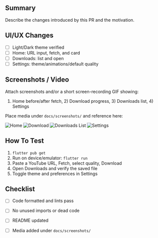 ## Summary

Describe the changes introduced by this PR and the motivation.

## UI/UX Changes

- [ ] Light/Dark theme verified
- [ ] Home: URL input, fetch, and card
- [ ] Downloads: list and open
- [ ] Settings: theme/animations/default quality

## Screenshots / Video

Attach screenshots and/or a short screen-recording GIF showing:

1) Home before/after fetch, 2) Download progress, 3) Downloads list, 4) Settings

Place media under `docs/screenshots/` and reference here:

![Home](docs/screenshots/home.png)
![Download](docs/screenshots/download.png)
![Downloads List](docs/screenshots/downloads.png)
![Settings](docs/screenshots/settings.png)

## How To Test

1. `flutter pub get`
2. Run on device/emulator: `flutter run`
3. Paste a YouTube URL, Fetch, select quality, Download
4. Open Downloads and verify the saved file
5. Toggle theme and preferences in Settings

## Checklist

- [ ] Code formatted and lints pass
- [ ] No unused imports or dead code
- [ ] README updated
- [ ] Media added under `docs/screenshots/`

